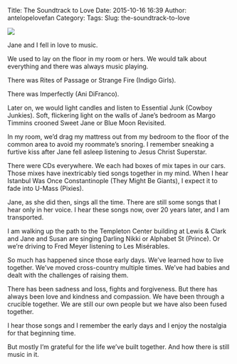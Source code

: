 Title: The Soundtrack to Love
Date: 2015-10-16 16:39
Author: antelopelovefan
Category: 
Tags: 
Slug: the-soundtrack-to-love

<img src="https://cdn-images-1.medium.com/max/800/1*7mqa9-aZaFfsd2ukJeDvDg.png"  />

Jane and I fell in love to music.

We used to lay on the floor in my room or hers. We would talk about everything and there was always music playing.

There was Rites of Passage or Strange Fire (Indigo Girls).

There was Imperfectly (Ani DiFranco).

Later on, we would light candles and listen to Essential Junk (Cowboy Junkies). Soft, flickering light on the walls of Jane’s bedroom as Margo Timmins crooned Sweet Jane or Blue Moon Revisited.

In my room, we’d drag my mattress out from my bedroom to the floor of the common area to avoid my roommate’s snoring. I remember sneaking a furtive kiss after Jane fell asleep listening to Jesus Christ Superstar.

There were CDs everywhere. We each had boxes of mix tapes in our cars. Those mixes have inextricably tied songs together in my mind. When I hear Istanbul Was Once Constantinople (They Might Be Giants), I expect it to fade into U-Mass (Pixies).

Jane, as she did then, sings all the time. There are still some songs that I hear only in her voice. I hear these songs now, over 20 years later, and I am transported.

I am walking up the path to the Templeton Center building at Lewis & Clark and Jane and Susan are singing Darling Nikki or Alphabet St (Prince). Or we’re driving to Fred Meyer listening to Les Misérables.

So much has happened since those early days. We’ve learned how to live together. We’ve moved cross-country multiple times. We’ve had babies and dealt with the challenges of raising them.

There has been sadness and loss, fights and forgiveness. But there has always been love and kindness and compassion. We have been through a crucible together. We are still our own people but we have also been fused together.

I hear those songs and I remember the early days and I enjoy the nostalgia for that beginning time.

But mostly I’m grateful for the life we’ve built together. And how there is still music in it.

